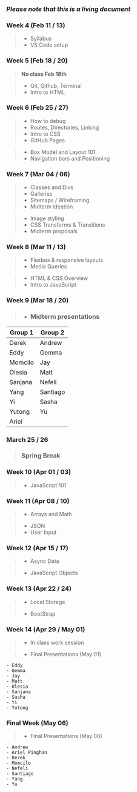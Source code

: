### **_Please note that this is a living document_**

### Week 4 (Feb 11 / 13)

> - Syllabus
> - VS Code setup

### Week 5 (Feb 18 / 20)

> **No class Feb 18th**

> - Git, Github, Terminal
> - Intro to HTML

### Week 6 (Feb 25 / 27)

> - How to debug
> - Routes, Directories, Linking
> - Intro to CSS
> - GitHub Pages

> - Box Model and Layout 101
> - Navigation bars and Positioning

### Week 7 (Mar 04 / 06)

> - Classes and Divs
> - Galleries
> - Sitemaps / Wireframing
> - Midterm ideation

> - Image styling
> - CSS Transforms & Transitions
> - Midterm proposals

### Week 8 (Mar 11 / 13)

> - Flexbox & responsive layouts
> - Media Queries

> - HTML & CSS Overview
> - Intro to JavaScript

### Week 9 (Mar 18 / 20)

> - ### Midterm presentations

| Group 1 | Group 2  |
| ------- | -------- |
| Derek   | Andrew   |
| Eddy    | Gemma    |
| Momcilo | Jay      |
| Olesia  | Matt     |
| Sanjana | Nefeli   |
| Yang    | Santiago |
| Yi      | Sasha    |
| Yutong  | Yu       |
| Ariel   |          |

### March 25 / 26

> ### Spring Break

### Week 10 (Apr 01 / 03)

> - JavaScript 101

### Week 11 (Apr 08 / 10)

> - Arrays and Math

> - JSON
> - User Input

### Week 12 (Apr 15 / 17)

> - Async Data

> - JavaScript Objects

### Week 13 (Apr 22 / 24)

> - Local Storage

> - BootStrap

### Week 14 (Apr 29 / May 01)

> - In class work session

> - Final Presentations (May 01)

    - Eddy
    - Gemma
    - Jay
    - Matt
    - Olesia
    - Sanjana
    - Sasha
    - Yi
    - Yutong

### Final Week (May 06)

> - Final Presentations (May 06)

    - Andrew
    - Ariel Pinghan
    - Derek
    - Momcilo
    - Nefeli
    - Santiago
    - Yang
    - Yu

